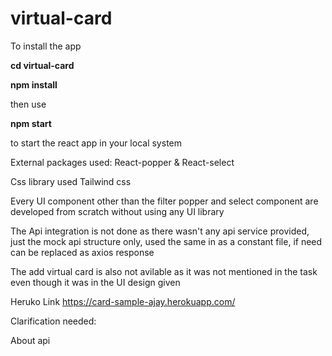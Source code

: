 
   
# virtual-card

To install the app

**cd virtual-card**

**npm install**

then
use

**npm start**

to start the react app in your local system

External packages used:
React-popper & React-select

Css library used
Tailwind css

Every UI component other than the filter popper and select component are developed from scratch without using any UI library

The Api integration is not done as there wasn't any api service provided, just the mock api structure only, used the same in as a constant file, if need can be replaced as axios response

The add virtual card is also not avilable as it was not mentioned in the task even though it was in the UI design given

Heruko Link
https://card-sample-ajay.herokuapp.com/

Clarification needed:

About api
